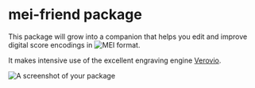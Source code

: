 # mei-friend package

This package will grow into a companion that helps you edit and improve
digital score encodings in ![MEI format](https://music-encoding.org/).

It makes intensive use of the excellent engraving engine
[Verovio](https://www.verovio.org/).

![A screenshot of your package](https://f.cloud.github.com/assets/69169/2290250/c35d867a-a017-11e3-86be-cd7c5bf3ff9b.gif)
